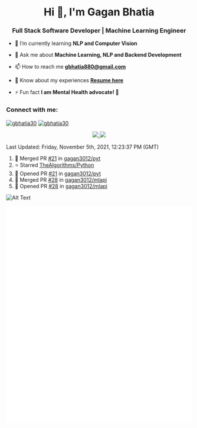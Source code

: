 <h1 align="center">Hi 👋, I'm Gagan Bhatia</h1>
<h3 align="center">Full Stack Software Developer | Machine Learning Engineer</h3>

- 🌱 I’m currently learning **NLP and Computer Vision**

- 💬 Ask me about **Machine Learning, NLP and Backend Development**

- 📫 How to reach me **gbhatia880@gmail.com**

- 📄 Know about my experiences [**Resume here**](https://drive.google.com/file/d/1VebQQLX8_SjgyhgccZByyDmtsXevF4Zf/view?usp=sharing)

- ⚡ Fun fact **I am Mental Health advocate! 🧠**

<h3 align="left">Connect with me:</h3>
<p align="left">
<a href="https://twitter.com/gbhatia30" target="blank"><img align="center" src="https://cdn.jsdelivr.net/npm/simple-icons@3.0.1/icons/twitter.svg" alt="gbhatia30" height="30" width="40" /></a>
<a href="https://linkedin.com/in/gbhatia30" target="blank"><img align="center" src="https://cdn.jsdelivr.net/npm/simple-icons@3.0.1/icons/linkedin.svg" alt="gbhatia30" height="30" width="40" /></a>
</p>

<p align="center">
<a href="https://github-readme-stats.vercel.app/api?username=gagan3012&count_private=true&show_icons=true&include_all_commits=false&hide_border=true&hide_title=true">
  <img width="48%"  src="https://github-readme-stats.vercel.app/api?username=gagan3012&count_private=true&show_icons=true&include_all_commits=false&hide_border=true&hide_title=true" />
</a>
<a href="https://github-readme-streak-stats.herokuapp.com/?user=gagan3012&hide_border=true">
  <img width="48%"  src="https://github-readme-streak-stats.herokuapp.com/?user=gagan3012&hide_border=true" />
</a>
</p>

<!--RECENT_ACTIVITY:last_update-->
Last Updated: Friday, November 5th, 2021, 12:23:37 PM (GMT)
<!--RECENT_ACTIVITY:last_update_end-->
<!--RECENT_ACTIVITY:start-->

1. 🎉 Merged PR [#21](https://github.com/gagan3012/pyt/pull/21) in [gagan3012/pyt](https://github.com/gagan3012/pyt)
2. ⭐ Starred [TheAlgorithms/Python](https://github.com/TheAlgorithms/Python)
3. 💪 Opened PR [#21](https://github.com/gagan3012/pyt/pull/21) in [gagan3012/pyt](https://github.com/gagan3012/pyt)
4. 🎉 Merged PR [#28](https://github.com/gagan3012/mlapi/pull/28) in [gagan3012/mlapi](https://github.com/gagan3012/mlapi)
5. 💪 Opened PR [#28](https://github.com/gagan3012/mlapi/pull/28) in [gagan3012/mlapi](https://github.com/gagan3012/mlapi)
<!--RECENT_ACTIVITY:end-->

![Alt Text](https://github.com/gagan3012/gagan3012/blob/output/github-contribution-grid-snake.gif)

![Metrics](https://github.com/gagan3012/gagan3012/blob/main/github-metrics.svg)
